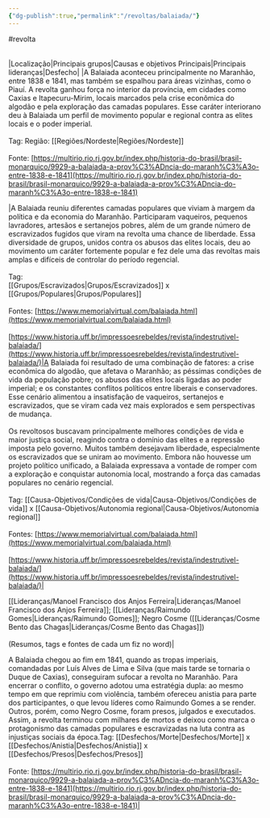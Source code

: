 ```yaml
---
{"dg-publish":true,"permalink":"/revoltas/balaiada/"}
---
```


#revolta

|     |     |     |     |     |
| --- | --- | --- | --- | --- |
    
|Localização|Principais grupos|Causas e objetivos Principais|Principais lideranças|Desfecho|
|A Balaiada aconteceu principalmente no Maranhão, entre 1838 e 1841, mas também se espalhou para áreas vizinhas, como o Piauí. A revolta ganhou força no interior da província, em cidades como Caxias e Itapecuru-Mirim, locais marcados pela crise econômica do algodão e pela exploração das camadas populares. Esse caráter interiorano deu à Balaiada um perfil de movimento popular e regional contra as elites locais e o poder imperial.<br><br>Tag: Região: [[Regiões/Nordeste\|Regiões/Nordeste]]<br><br>Fonte: [https://multirio.rio.rj.gov.br/index.php/historia-do-brasil/brasil-monarquico/9929-a-balaiada-a-prov%C3%ADncia-do-maranh%C3%A3o-entre-1838-e-1841](https://multirio.rio.rj.gov.br/index.php/historia-do-brasil/brasil-monarquico/9929-a-balaiada-a-prov%C3%ADncia-do-maranh%C3%A3o-entre-1838-e-1841)

|A Balaiada reuniu diferentes camadas populares que viviam à margem da política e da economia do Maranhão. Participaram vaqueiros, pequenos lavradores, artesãos e sertanejos pobres, além de um grande número de escravizados fugidos que viram na revolta uma chance de liberdade. Essa diversidade de grupos, unidos contra os abusos das elites locais, deu ao movimento um caráter fortemente popular e fez dele uma das revoltas mais amplas e difíceis de controlar do período regencial.<br><br>Tag:<br>[[Grupos/Escravizados\|Grupos/Escravizados]] x [[Grupos/Populares\|Grupos/Populares]]<br><br>Fontes: [https://www.memorialvirtual.com/balaiada.html](https://www.memorialvirtual.com/balaiada.html)<br><br>[https://www.historia.uff.br/impressoesrebeldes/revista/indestrutivel-balaiada/](https://www.historia.uff.br/impressoesrebeldes/revista/indestrutivel-balaiada/)|A Balaiada foi resultado de uma combinação de fatores: a crise econômica do algodão, que afetava o Maranhão; as péssimas condições de vida da população pobre; os abusos das elites locais ligadas ao poder imperial; e os constantes conflitos políticos entre liberais e conservadores. Esse cenário alimentou a insatisfação de vaqueiros, sertanejos e escravizados, que se viram cada vez mais explorados e sem perspectivas de mudança.<br><br>Os revoltosos buscavam principalmente melhores condições de vida e maior justiça social, reagindo contra o domínio das elites e a repressão imposta pelo governo. Muitos também desejavam liberdade, especialmente os escravizados que se uniram ao movimento. Embora não houvesse um projeto político unificado, a Balaiada expressava a vontade de romper com a exploração e conquistar autonomia local, mostrando a força das camadas populares no cenário regencial.<br><br>Tag: [[Causa-Objetivos/Condições de vida\|Causa-Objetivos/Condições de vida]] x [[Causa-Objetivos/Autonomia regional\|Causa-Objetivos/Autonomia regional]]<br><br>Fontes: [https://www.memorialvirtual.com/balaiada.html](https://www.memorialvirtual.com/balaiada.html)<br><br>[https://www.historia.uff.br/impressoesrebeldes/revista/indestrutivel-balaiada/](https://www.historia.uff.br/impressoesrebeldes/revista/indestrutivel-balaiada/)|

[[Lideranças/Manoel Francisco dos Anjos Ferreira\|Lideranças/Manoel Francisco dos Anjos Ferreira]]; [[Lideranças/Raimundo Gomes\|Lideranças/Raimundo Gomes]]; Negro Cosme ([[Lideranças/Cosme Bento das Chagas\|Lideranças/Cosme Bento das Chagas]])<br><br>(Resumos, tags e fontes de cada um fiz no word)|

A Balaiada chegou ao fim em 1841, quando as tropas imperiais, comandadas por Luís Alves de Lima e Silva (que mais tarde se tornaria o Duque de Caxias), conseguiram sufocar a revolta no Maranhão. Para encerrar o conflito, o governo adotou uma estratégia dupla: ao mesmo tempo em que reprimiu com violência, também ofereceu anistia para parte dos participantes, o que levou líderes como Raimundo Gomes a se render. Outros, porém, como Negro Cosme, foram presos, julgados e executados. Assim, a revolta terminou com milhares de mortos e deixou como marca o protagonismo das camadas populares e escravizadas na luta contra as injustiças sociais da época.Tag: [[Desfechos/Morte\|Desfechos/Morte]] x [[Desfechos/Anistia\|Desfechos/Anistia]] x [[Desfechos/Presos\|Desfechos/Presos]]<br><br>Fonte: [https://multirio.rio.rj.gov.br/index.php/historia-do-brasil/brasil-monarquico/9929-a-balaiada-a-prov%C3%ADncia-do-maranh%C3%A3o-entre-1838-e-1841](https://multirio.rio.rj.gov.br/index.php/historia-do-brasil/brasil-monarquico/9929-a-balaiada-a-prov%C3%ADncia-do-maranh%C3%A3o-entre-1838-e-1841)|